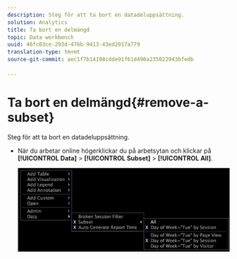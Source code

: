 ```yaml
---
description: Steg för att ta bort en datadeluppsättning.
solution: Analytics
title: Ta bort en delmängd
topic: Data workbench
uuid: 46fc03ce-293d-476b-9413-43ed2017a779
translation-type: tm+mt
source-git-commit: aec1f7b14198cdde91f61d490a235022943bfedb

---
```



# Ta bort en delmängd{#remove-a-subset}

Steg för att ta bort en datadeluppsättning.

* När du arbetar online högerklickar du på arbetsytan och klickar på **[!UICONTROL Data]** > **[!UICONTROL Subset]** > **[!UICONTROL All]**.

   ![](assets/mnu_Subset_All.png)

